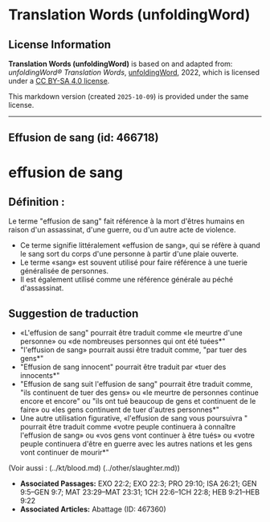 # Translation Words (unfoldingWord)

## License Information

**Translation Words (unfoldingWord)** is based on and adapted from: _unfoldingWord® Translation Words_, [unfoldingWord](https://unfoldingword.org/utw), 2022, which is licensed under a [CC BY-SA 4.0 license](https://creativecommons.org/licenses/by-sa/4.0/legalcode.en).

This markdown version (created `2025-10-09`) is provided under the same license.



--------------------------------

## Effusion de sang (id: 466718)

effusion de sang
================

Définition :
------------

Le terme "effusion de sang" fait référence à la mort d'êtres humains en raison d'un assassinat, d'une guerre, ou d'un autre acte de violence.

* Ce terme signifie littéralement «effusion de sang», qui se réfère à quand le sang sort du corps d'une personne à partir d'une plaie ouverte.
* Le terme «sang» est souvent utilisé pour faire référence à une tuerie généralisée de personnes.
* Il est également utilisé comme une référence générale au péché d'assassinat.

Suggestion de traduction
------------------------

* «L'effusion de sang" pourrait être traduit comme «le meurtre d'une personne» ou «de nombreuses personnes qui ont été tuées\*"
* "l'effusion de sang» pourrait aussi être traduit comme, "par tuer des gens\*"
* "Effusion de sang innocent" pourrait être traduit par «tuer des innocents\*"
* "Effusion de sang suit l'effusion de sang" pourrait être traduit comme, "ils continuent de tuer des gens» ou «le meurtre de personnes continue encore et encore" ou "ils ont tué beaucoup de gens et continuent de le faire» ou «les gens continuent de tuer d'autres personnes\*"
* Une autre utilisation figurative, «l'effusion de sang vous poursuivra " pourrait être traduit comme «votre peuple continuera à connaître l'effusion de sang» ou «vos gens vont continuer à être tués» ou «votre peuple continuera d'être en guerre avec les autres nations et les gens vont continuer de mourir\*"

(Voir aussi : (../kt/blood.md) (../other/slaughter.md))

* **Associated Passages:** EXO 22:2; EXO 22:3; PRO 29:10; ISA 26:21; GEN 9:5–GEN 9:7; MAT 23:29–MAT 23:31; 1CH 22:6–1CH 22:8; HEB 9:21–HEB 9:22
* **Associated Articles:** Abattage (ID: 467360)

